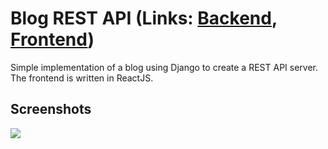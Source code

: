 # Blog REST API (Links: [Backend](https://backend-rkvgfflfnf.now.sh/api/), [Frontend](https://frontend-kpmupzhlfy.now.sh/))

Simple implementation of a blog using Django to create a REST API server. The frontend is written in ReactJS.

## Screenshots
<img src="https://i.imgur.com/l4qXMal.png"></img>
